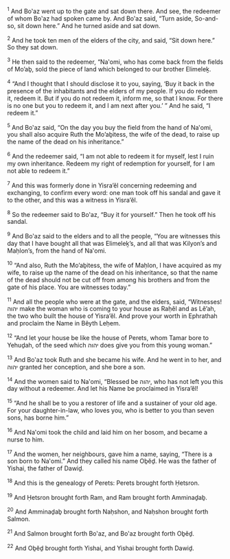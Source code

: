 <sup>1</sup> And Bo‛az went up to the gate and sat down there. And see, the redeemer of whom Bo‛az had spoken came by. And Bo‛az said, “Turn aside, So-and-so, sit down here.” And he turned aside and sat down.

<sup>2</sup> And he took ten men of the elders of the city, and said, “Sit down here.” So they sat down.

<sup>3</sup> He then said to the redeemer, “Na‛omi, who has come back from the fields of Mo’aḇ, sold the piece of land which belonged to our brother Elimeleḵ.

<sup>4</sup> “And I thought that I should disclose it to you, saying, ‘Buy it back in the presence of the inhabitants and the elders of my people. If you do redeem it, redeem it. But if you do not redeem it, inform me, so that I know. For there is no one but you to redeem it, and I am next after you.’ ” And he said, “I redeem it.”

<sup>5</sup> And Bo‛az said, “On the day you buy the field from the hand of Na‛omi, you shall also acquire Ruth the Mo’aḇitess, the wife of the dead, to raise up the name of the dead on his inheritance.”

<sup>6</sup> And the redeemer said, “I am not able to redeem it for myself, lest I ruin my own inheritance. Redeem my right of redemption for yourself, for I am not able to redeem it.”

<sup>7</sup> And this was formerly done in Yisra’ĕl concerning redeeming and exchanging, to confirm every word: one man took off his sandal and gave it to the other, and this was a witness in Yisra’ĕl.

<sup>8</sup> So the redeemer said to Bo‛az, “Buy it for yourself.” Then he took off his sandal.

<sup>9</sup> And Bo‛az said to the elders and to all the people, “You are witnesses this day that I have bought all that was Elimeleḵ’s, and all that was Kilyon’s and Maḥlon’s, from the hand of Na‛omi.

<sup>10</sup> “And also, Ruth the Mo’aḇitess, the wife of Maḥlon, I have acquired as my wife, to raise up the name of the dead on his inheritance, so that the name of the dead should not be cut off from among his brothers and from the gate of his place. You are witnesses today.”

<sup>11</sup> And all the people who were at the gate, and the elders, said, “Witnesses! יהוה make the woman who is coming to your house as Raḥĕl and as Lĕ’ah, the two who built the house of Yisra’ĕl. And prove your worth in Ephrathah and proclaim the Name in Bĕyth Leḥem.

<sup>12</sup> “And let your house be like the house of Perets, whom Tamar bore to Yehuḏah, of the seed which יהוה does give you from this young woman.”

<sup>13</sup> And Bo‛az took Ruth and she became his wife. And he went in to her, and יהוה granted her conception, and she bore a son.

<sup>14</sup> And the women said to Na‛omi, “Blessed be יהוה, who has not left you this day without a redeemer. And let his Name be proclaimed in Yisra’ĕl!

<sup>15</sup> “And he shall be to you a restorer of life and a sustainer of your old age. For your daughter-in-law, who loves you, who is better to you than seven sons, has borne him.”

<sup>16</sup> And Na‛omi took the child and laid him on her bosom, and became a nurse to him.

<sup>17</sup> And the women, her neighbours, gave him a name, saying, “There is a son born to Na‛omi.” And they called his name Oḇĕḏ. He was the father of Yishai, the father of Dawiḏ.

<sup>18</sup> And this is the genealogy of Perets: Perets brought forth Ḥetsron.

<sup>19</sup> And Ḥetsron brought forth Ram, and Ram brought forth Amminaḏaḇ.

<sup>20</sup> And Amminaḏaḇ brought forth Naḥshon, and Naḥshon brought forth Salmon.

<sup>21</sup> And Salmon brought forth Bo‛az, and Bo‛az brought forth Oḇĕḏ.

<sup>22</sup> And Oḇĕḏ brought forth Yishai, and Yishai brought forth Dawiḏ.

